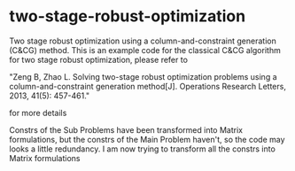 # two-stage-robust-optimization
Two stage robust optimization using a column-and-constraint generation (C&amp;CG) method.
This is an example code for the classical C&CG algorithm for two stage robust optimization, please refer to 

"Zeng B, Zhao L. Solving two-stage robust optimization problems using a column-and-constraint generation method[J]. Operations Research Letters, 2013, 41(5): 457-461."

for more details

Constrs of the Sub Problems have been transformed into Matrix formulations, but the constrs of the Main Problem haven't, so the code may looks a little redundancy. I am now trying to transform all the constrs into Matrix formulations
